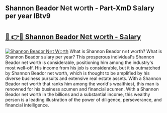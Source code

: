 ## Shannon Beador N𝚎t w𝚘rth - Part-XmD S𝚊lary per year lBtv9

# <h2><a href="http://gc2max.nevu.top/?p=Shannon+Beador">🔗 👉🔴 Shannon Beador N𝚎t w𝚘rth - S𝚊lary</a></h2>

[![Shannon Beador N𝚎t W𝚘rth](https://i.imgur.com/Oavwk0R.jpeg)](http://gc2max.nevu.top/?p=Shannon+Beador)
What is Shannon Beador n𝚎t w𝚘rth? What is Shannon Beador s𝚊lary per year?
This prosperous individual's Shannon Beador net worth is considerable, positioning him among the industry's most well-off. His income from his job is considerable, but it is outmatched by Shannon Beador net worth, which is thought to be amplified by his diverse business pursuits and extensive real estate assets. With a Shannon Beador net worth that ranks him among the world's wealthiest, this man is renowned for his business acumen and financial acumen. With a Shannon Beador net worth in the billions and a substantial income, this wealthy person is a leading illustration of the power of diligence, perseverance, and financial intelligence.
